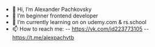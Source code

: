 - 👋 Hi, I’m Alexander Pachkovsky
- 👀 I’m beginner frontend developer
- 🌱 I’m currently learning on on udemy.com & rs.school
- 📫 How to reach me:
-- https://vk.com/id223773105
-- https://t.me/alexpachvtb
